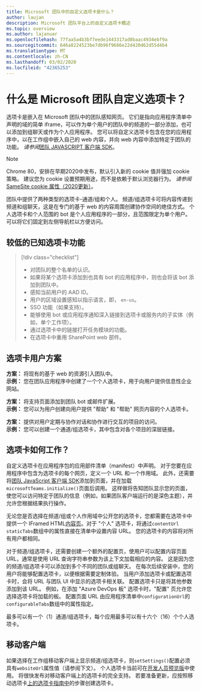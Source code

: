 ```yaml
---
title: Microsoft 团队中的自定义选项卡是什么？
author: laujan
description: Microsoft 团队平台上的自定义选项卡概述
ms.topic: overview
ms.author: lajanuar
ms.openlocfilehash: 77faa5a4b3bf7eede1443317ad8baac4934ebf9a
ms.sourcegitcommit: 646a8224523be7db96f9686e22d420d62d55d4b4
ms.translationtype: MT
ms.contentlocale: zh-CN
ms.lasthandoff: 03/02/2020
ms.locfileid: "42365253"
---
```

# <a name="what-are-microsoft-teams-custom-tabs"></a>什么是 Microsoft 团队自定义选项卡？

选项卡是嵌入在 Microsoft 团队中的团队感知网页。 它们是指向应用程序清单中声明的域的简单 iframe，可以作为单个用户的团队中的频道的一部分添加，也可以添加到组聊天或作为个人应用程序。 您可以将自定义选项卡包含在您的应用程序中，以在工作组中嵌入自己的 web 内容，并向 web 内容中添加特定于团队的功能。 *请参阅*[团队 JAVASCRIPT 客户端 SDK](/javascript/api/overview/msteams-client)。

> [!NOTE]
> Chrome 80，安排在早期2020中发布，默认引入新的 cookie 值并强加 cookie 策略。 建议您为 cookie 设置预期用途，而不是依赖于默认浏览器行为。 *请参阅* [SameSite cookie 属性（2020更新）](../resources/samesite-cookie-update.md)。

团队中提供了两种类型的选项卡-通道/组和个人。 频道/组选项卡可将内容传递到频道和组聊天，这是在专门的基于 web 的内容周围创建协作空间的绝佳方式。 个人选项卡和个人范围的 bot 是个人应用程序的一部分，且范围限定为单个用户。 可以将它们固定到左侧导航栏以方便访问。

## <a name="lesser-known-tab-features"></a>较低的已知选项卡功能

> [!div class="checklist"]
>
> * 对团队的整个名单的认识。
> * 如果将某个选项卡添加到也具有 bot 的应用程序中，则也会将该 bot 添加到团队中。
> * 感知当前用户的 AAD ID。
> * 用户的区域设置感知以指示语言，即， `en-us`。 
> * SSO 功能（如果支持）。
> * 能够使用 bot 或应用程序通知深入链接到选项卡或服务内的子实体（例如，单个工作项）。
> * 通过选项卡中的链接打开任务模块的功能。
> * 在选项卡中重用 SharePoint web 部件。

## <a name="tabs-user-scenarios"></a>选项卡用户方案

**方案：** 将现有的基于 web 的资源引入团队中。 \
**示例：** 您在团队应用程序中创建了一个个人选项卡，用于向用户提供信息性企业网站。

**方案：** 将支持页面添加到团队 bot 或邮件扩展。 \
**示例：** 您可以为用户创建向用户提供 "帮助" 和 "帮助" 网页内容的个人选项卡。

**方案：** 提供对用户定期与协作对话和协作进行交互的项目的访问。 \
**示例：** 您可以创建一个通道/组选项卡，其中包含对各个项目的深层链接。

## <a name="how-do-tabs-work"></a>选项卡如何工作？

自定义选项卡在应用程序包的应用部件清单（manifest）中声明。 对于您要在应用程序中包含为选项卡的每个网页，定义一个 URL 和一个作用域。 此外，还需要将[团队 JavaScript 客户端 SDK](/javascript/api/overview/msteams-client)添加到页面，并在加载`microsoftTeams.initialize()`页面后调用。 这样做将告知团队显示您的页面，使您可以访问特定于团队的信息（例如，如果团队客户端运行的是深色主题），并允许您根据结果执行操作。

无论您是否选择在频道/组或个人作用域中公开您的选项卡，您都需要在选项卡中提供一个 IFramed HTML[内容页](~/tabs/how-to/create-tab-pages/content-page.md)。对于 "个人" 选项卡，将通过`contentUrl` `staticTabs`数组中的属性直接在清单中设置内容 URL。 您的选项卡的内容将对所有用户都相同。

对于频道/组选项卡，还需要创建一个额外的配置页，使用户可以配置内容页面 URL，通常是使用 URL 查询字符串参数为该上下文加载相应的内容。 这是因为您的频道/组选项卡可以添加到多个不同的团队或组聊天。 在每次后续安装中，您的用户将能够配置选项卡，以便根据需要定制体验。 当用户添加选项卡或配置选项卡时，会将 URL 与团队 UI 中显示的选项卡相关联。 配置选项卡只是将其他参数添加到该 URL。 例如，在添加 "Azure DevOps 板" 选项卡时，"配置" 页允许您选择选项卡将加载的板。 配置页面 URL 由应用程序清单中`configurationUrl`的`configurableTabs`数组中的属性指定。

最多可以有一个（1）通道/组选项卡，每个应用最多可以有十六个（16）个个人选项卡。

## <a name="mobile-clients"></a>移动客户端

如果选择在工作组移动客户端上显示频道/组选项卡，则`setSettings()`配置必须具有`websiteUrl`属性值（请参阅下文）。 个人选项卡当前可在[开发人员预览版](~/resources/dev-preview/developer-preview-intro.md)中使用。 将很快发布对移动客户端上的选项卡的完全支持。 若要准备更新，应按照移动选项卡[上的选项卡指南中](~/tabs/design/tabs-mobile.md)的步骤创建选项卡。
